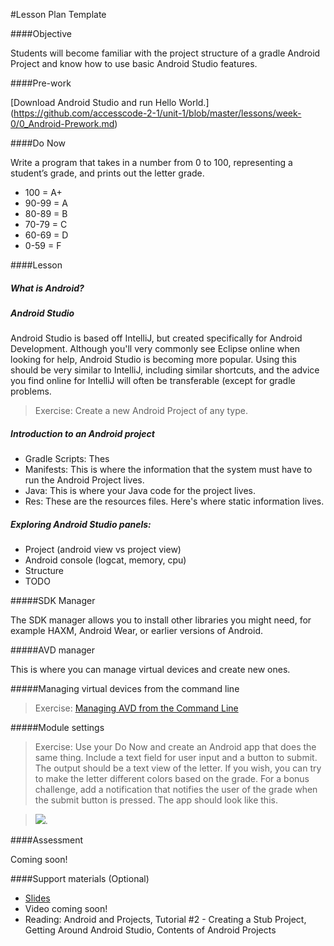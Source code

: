 #Lesson Plan Template

####Objective

Students will become familiar with the project structure of a gradle Android Project
and know how to use basic Android Studio features.

####Pre-work

[Download Android Studio and run Hello World.]
(https://github.com/accesscode-2-1/unit-1/blob/master/lessons/week-0/0_Android-Prework.md)

####Do Now

Write a program that takes in a number from 0 to 100,
representing a student’s grade, and prints out the letter grade. 

* 100   = A+
* 90-99 = A
* 80-89 = B
* 70-79 = C
* 60-69 = D
* 0-59 = F

####Lesson

##### What is Android?
##### Android Studio
Android Studio is based off IntelliJ, but created specifically for Android Development. Although you'll very commonly see Eclipse online when looking for help, Android Studio is becoming more popular. Using this should be very similar to IntelliJ, including similar shortcuts, and the advice you find online for IntelliJ will often be transferable (except for gradle problems.

> Exercise: Create a new Android Project of any type.

##### Introduction to an Android project
* Gradle Scripts: Thes
* Manifests: This is where the information that the system must have to run the Android Project lives.
* Java: This is where your Java code for the project lives.
* Res: These are the resources files. Here's where static information lives.

##### Exploring Android Studio panels:
* Project (android view vs project view)
* Android console (logcat, memory, cpu)
* Structure
* TODO

#####SDK Manager

The SDK manager allows you to install other libraries you might need, for example HAXM, Android Wear,
or earlier versions of Android.

#####AVD manager

This is where you can manage virtual devices and create new ones.

#####Managing virtual devices from the command line

> Exercise: [Managing AVD from the Command Line](https://developer.android.com/tools/devices/managing-avds-cmdline.html)

#####Module settings

> Exercise: Use your Do Now and create an Android app that does the same thing. Include a text field for user
input and a button to submit. The output should be a text view of the letter. If you wish, you can try to make the
letter different colors based on the grade. For a bonus challenge, add a notification that notifies the user of the grade when the submit button is pressed. The app should look like this.

> ![](http://i.imgur.com/RgszB8z.png).

####Assessment

Coming soon!

####Support materials (Optional)

* [Slides](https://docs.google.com/presentation/d/1jyr6z24BY3Vz3fZtAb7wW4_rn52yZhpr9AgbHujPOAA/edit#slide=id.gae49e002c_0_108)
* Video coming soon!
* Reading: Android and Projects, Tutorial #2 - Creating a Stub Project,
Getting Around Android Studio, Contents of Android Projects
